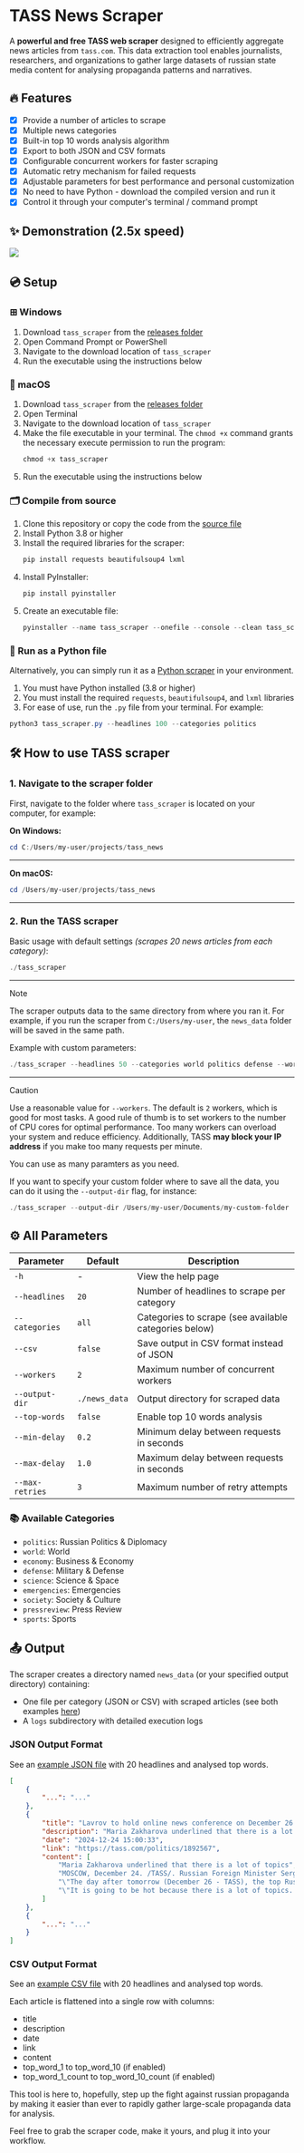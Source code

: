 # TASS News Scraper

A **powerful and free TASS web scraper** designed to efficiently aggregate news articles from `tass.com`. This data extraction tool enables journalists, researchers, and organizations to gather large datasets of russian state media content for analysing propaganda patterns and narratives.

## 🔥 Features

- [x] Provide a number of articles to scrape
- [x] Multiple news categories
- [x] Built-in top 10 words analysis algorithm
- [x] Export to both JSON and CSV formats
- [x] Configurable concurrent workers for faster scraping
- [x] Automatic retry mechanism for failed requests
- [x] Adjustable parameters for best performance and personal customization
- [X] No need to have Python - download the compiled version and run it
- [x] Control it through your computer's terminal / command prompt

## ✨ Demonstration (2.5x speed)

![](https://i.giphy.com/media/v1.Y2lkPTc5MGI3NjExODAzejh6Z3BsYnQ2dHJ6NnVlYWZ0eGlxajNsbmo2YXBtOTVkNTI1ZCZlcD12MV9pbnRlcm5hbF9naWZfYnlfaWQmY3Q9Zw/cluf8IiSUkq7uiKwXa/giphy.gif)

## 💿 Setup

### ⊞ Windows
1. Download `tass_scraper` from the [releases folder](releases/windows)
2. Open Command Prompt or PowerShell
3. Navigate to the download location of `tass_scraper`
4. Run the executable using the instructions below

###  macOS
1. Download `tass_scraper` from the [releases folder](releases/macos)
2. Open Terminal
3. Navigate to the download location of `tass_scraper`
4. Make the file executable in your terminal. The `chmod +x` command grants the necessary execute permission to run the program:
   ```powershell
   chmod +x tass_scraper
   ```
5. Run the executable using the instructions below

### 🗂️ Compile from source
1. Clone this repository or copy the code from the [source file](source%20code/tass_scraper.py)
2. Install Python 3.8 or higher
3. Install the required libraries for the scraper:
   ```powershell
   pip install requests beautifulsoup4 lxml
   ```
4. Install PyInstaller:
   ```powershell
   pip install pyinstaller
   ```
5. Create an executable file:
   ```powershell
   pyinstaller --name tass_scraper --onefile --console --clean tass_scraper.py
   ```
   
### 🐍 Run as a Python file
Alternatively, you can simply run it as a [Python scraper](source%20code/tass_scraper.py) in your environment.
1. You must have Python installed (3.8 or higher)
2. You must install the required `requests`, `beautifulsoup4`, and `lxml` libraries
3. For ease of use, run the `.py` file from your terminal. For example:
```powershell
python3 tass_scraper.py --headlines 100 --categories politics
```


## 🛠️ How to use TASS scraper

### 1. Navigate to the scraper folder

First, navigate to the folder where `tass_scraper` is located on your computer, for example:


**On Windows:**
```powershell
cd C:/Users/my-user/projects/tass_news
```
-----


**On macOS:**

```powershell
cd /Users/my-user/projects/tass_news
```
-----
### 2. Run the TASS scraper


Basic usage with default settings _(scrapes 20 news articles from each category)_:
```powershell
./tass_scraper
```
-----

> [!NOTE]
> The scraper outputs data to the same directory from where you ran it. For example, if you run the scraper from `C:/Users/my-user`, the `news_data` folder will be saved in the same path.

Example with custom parameters:
```powershell
./tass_scraper --headlines 50 --categories world politics defense --workers 5 --csv --top-words
```
-----

> [!CAUTION]
> Use a reasonable value for `--workers`. The default is `2` workers, which is good for most tasks. A good rule of thumb is to set workers to the number of CPU cores for optimal performance. Too many workers can overload your system and reduce efficiency. Additionally, TASS **may block your IP address** if you make too many requests per minute.


You can use as many paramters as you need.

If you want to specify your custom folder where to save all the data, you can do it using the `--output-dir` flag, for instance:

```powershell
./tass_scraper --output-dir /Users/my-user/Documents/my-custom-folder
```



## ⚙️ All Parameters

| Parameter | Default | Description |
|-----------|---------|-------------|
| `-h` | - | View the help page |
| `--headlines` | `20` | Number of headlines to scrape per category |
| `--categories` | `all` | Categories to scrape (see available categories below) |
| `--csv` | `false` | Save output in CSV format instead of JSON |
| `--workers` | `2` | Maximum number of concurrent workers |
| `--output-dir` | `./news_data` | Output directory for scraped data |
| `--top-words` | `false` | Enable top 10 words analysis |
| `--min-delay` | `0.2` | Minimum delay between requests in seconds |
| `--max-delay` | `1.0` | Maximum delay between requests in seconds |
| `--max-retries` | `3` | Maximum number of retry attempts |

### 📚 Available Categories
- `politics`: Russian Politics & Diplomacy
- `world`: World
- `economy`: Business & Economy
- `defense`: Military & Defense
- `science`: Science & Space
- `emergencies`: Emergencies
- `society`: Society & Culture
- `pressreview`: Press Review
- `sports`: Sports

## 📤 Output

The scraper creates a directory named `news_data` (or your specified output directory) containing:
- One file per category (JSON or CSV) with scraped articles (see both examples [here](tass%20output%20examples))
- A `logs` subdirectory with detailed execution logs

### JSON Output Format

See an [example JSON file](tass%20output%20examples/politics_20.json) with 20 headlines and analysed top words.

```json
[
    {
        "...": "..."
    },
    {
        "title": "Lavrov to hold online news conference on December 26 — spokeswoman",
        "description": "Maria Zakharova underlined that there is a lot of topics",
        "date": "2024-12-24 15:00:33",
        "link": "https://tass.com/politics/1892567",
        "content": [
            "Maria Zakharova underlined that there is a lot of topics",
            "MOSCOW, December 24. /TASS/. Russian Foreign Minister Sergey Lavrov will hold an online news conference for foreign journalists on December 26, Russian Foreign Ministry Spokeswoman Maria Zakharova said.",
            "\"The day after tomorrow (December 26 - TASS), the top Russian diplomat will speak with foreign correspondents,\" she told the Rossiya-24 television channel.",
            "\"It is going to be hot because there is a lot of topics. He will outline the conclusions on some aspects of the international situation,\" she said, adding that Lavrov’s plans for December 25 also include an interview with the 60 Minutes program on the Rossiya-1 television channel."
        ]
    },
    {
        "...": "..."
    }
]
```

### CSV Output Format

See an [example CSV file](tass%20output%20examples/politics_20.csv) with 20 headlines and analysed top words.

Each article is flattened into a single row with columns:
- title
- description
- date
- link
- content
- top_word_1 to top_word_10 (if enabled)
- top_word_1_count to top_word_10_count (if enabled)


This tool is here to, hopefully, step up the fight against russian propaganda by making it easier than ever to rapidly gather large-scale propaganda data for analysis.

Feel free to grab the scraper code, make it yours, and plug it into your workflow.
